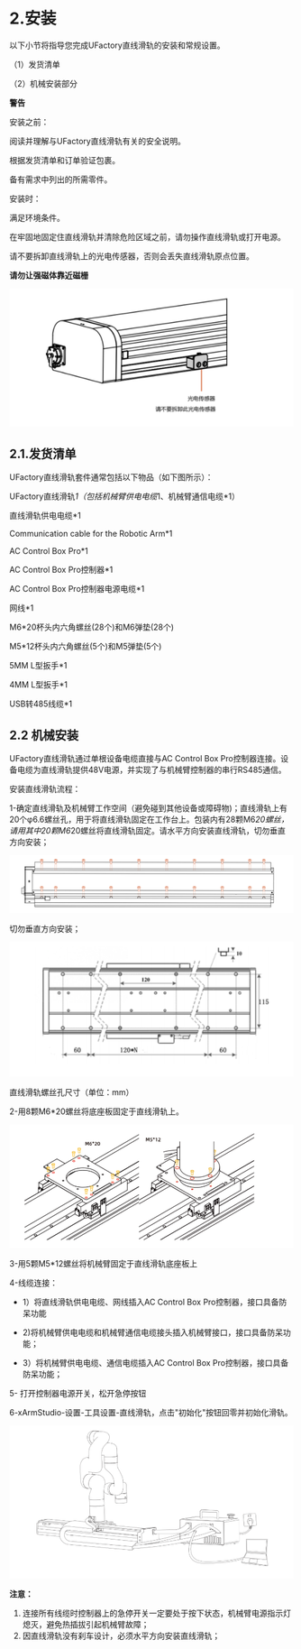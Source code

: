 # 2.安装

以下小节将指导您完成UFactory直线滑轨的安装和常规设置。

（1）发货清单

（2）机械安装部分

**警告**

安装之前：

阅读并理解与UFactory直线滑轨有关的安全说明。

根据发货清单和订单验证包裹。

备有需求中列出的所需零件。

安装时：

满足环境条件。

在牢固地固定住直线滑轨并清除危险区域之前，请勿操作直线滑轨或打开电源。

请不要拆卸直线滑轨上的光电传感器，否则会丢失直线滑轨原点位置。

**请勿让强磁体靠近磁栅**

![img_4.png](assets/img_4.png)

## 2.1.发货清单

UFactory直线滑轨套件通常包括以下物品（如下图所示）：

UFactory直线滑轨*1（包括机械臂供电电缆*1、机械臂通信电缆*1）

直线滑轨供电电缆*1

Communication cable for the Robotic Arm*1

AC Control Box Pro*1

AC Control Box Pro控制器*1

AC Control Box Pro控制器电源电缆*1

网线*1

M6*20杯头内六角螺丝(28个)和M6弹垫(28个)

M5*12杯头内六角螺丝(5个)和M5弹垫(5个)

5MM L型扳手*1

4MM L型扳手*1

USB转485线缆*1

## 2.2 机械安装
UFactory直线滑轨通过单根设备电缆直接与AC Control Box Pro控制器连接。设备电缆为直线滑轨提供48V电源，并实现了与机械臂控制器的串行RS485通信。

 

安装直线滑轨流程：

1-确定直线滑轨及机械臂工作空间（避免碰到其他设备或障碍物)；直线滑轨上有20个φ6.6螺丝孔，用于将直线滑轨固定在工作台上。包装内有28颗M6*20螺丝，请用其中20颗M6*20螺丝将直线滑轨固定。请水平方向安装直线滑轨，切勿垂直方向安装；

![img_5.png](assets/img_5.png)


切勿垂直方向安装；

![img_7.png](assets/img_7.png)

直线滑轨螺丝孔尺寸（单位：mm）





2-用8颗M6*20螺丝将底座板固定于直线滑轨上。

![img_8.png](assets/img_8.png)

3-用5颗M5*12螺丝将机械臂固定于直线滑轨底座板上

4-线缆连接：

* 1）将直线滑轨供电电缆、网线插入AC Control Box Pro控制器，接口具备防呆功能

* 2)将机械臂供电电缆和机械臂通信电缆接头插入机械臂接口，接口具备防呆功能；

* 3）将机械臂供电电缆、通信电缆插入AC Control Box Pro控制器，接口具备防呆功能；

5- 打开控制器电源开关，松开急停按钮

6-xArmStudio-设置-工具设置-直线滑轨，点击"初始化"按钮回零并初始化滑轨。

![img_9.png](assets/img_9.png)

**注意：**
   1. 连接所有线缆时控制器上的急停开关一定要处于按下状态，机械臂电源指示灯熄灭，避免热插拔引起机械臂故障； 
   2. 因直线滑轨没有刹车设计，必须水平方向安装直线滑轨；